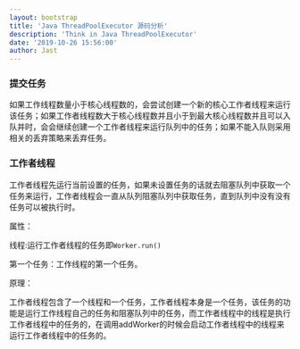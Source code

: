 ```yaml
---
layout: bootstrap
title: 'Java ThreadPoolExecutor 源码分析'
description: 'Think in Java ThreadPoolExecutor'
date: '2019-10-26 15:56:00'
author: Jast
---
```


### 提交任务
如果工作线程数量小于核心线程数的，会尝试创建一个新的核心工作者线程来运行该任务；如果工作者线程数大于核心线程数并且小于到最大核心线程数并且可以入队并时，会会继续创建一个工作者线程来运行队列中的任务；如果不能入队则采用相关的丢弃策略来丢弃任务。

### 工作者线程
工作者线程先运行当前设置的任务，如果未设置任务的话就去阻塞队列中获取一个任务来运行，工作者线程会一直从队列阻塞队列中获取任务，直到队列中没有没有任务可以被执行时。

属性：

线程:运行工作者线程的任务即`Worker.run()`

第一个任务：工作线程的第一个任务。

原理：

工作者线程包含了一个线程和一个任务，工作者线程本身是一个任务，该任务的功能是运行工作线程自己的任务和阻塞队列中的任务，而工作者线程中的线程是执行工作者线程中的任务的，在调用addWorker的时候会启动工作者线程中的线程来运行工作者线程中的任务的。